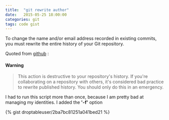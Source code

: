 ```yaml
---
title:  "git rewrite author"
date:   2015-05-25 18:00:00
categories: git
tags: code gist 
---
```

To change the name and/or email address recorded in existing commits, you must rewrite the entire history of your Git repository.

Quoted from [github](https://help.github.com/articles/changing-author-info/) :

#### Warning
> This action is destructive to your repository's history.
> If you're collaborating on a repository with others,
> it's considered bad practice to rewrite published history.
> You should only do this in an emergency.

I had to run this script more than once, because I am pretty bad at managing my identities. I added the **'-f'** option

{% gist droptableuser/2ba7bc81251a041bed21 %}
